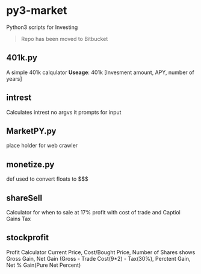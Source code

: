 # py3-market
Python3 scripts for Investing
> Repo has been moved to Bitbucket


## 401k.py
A simple 401k calqulator
**Useage**: 401k [Invesment amount, APY, number of years]
## intrest
Calculates intrest
no argvs it prompts for input
## MarketPY.py
place holder for web crawler
## monetize.py
def used to convert floats to $$$
## shareSell
Calculator for when to sale at 17% profit 
with cost of trade and Captiol Gains Tax
## stockprofit
Profit Calculator
Current Price, Cost/Bought Price, Number of Shares
shows Gross Gain, Net Gain (Gross - Trade Cost(9*2) - Tax(30%), Perctent Gain, Net % Gain(Pure Net Percent)

